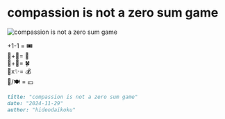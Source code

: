 # compassion is not a zero sum game
![compassion is not a zero sum game](images/compassion%20is%20not%20a%20zero%20sum%20game.jpeg)

+1-1 = 🎟️<br/>
📕+🌻= 🥕<br/>
🐳+🚸= 🍀<br/>
🌾x✨= 💰<br/>
🏦/🍽️ = 💴

```markdown
title: "compassion is not a zero sum game"
date: "2024-11-29"
author: "hideodaikoku"
```